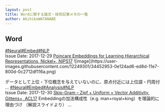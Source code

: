 ```yaml
---
layout: post
title: Wordに関する論文・技術記事メモの一覧
author: AkihikoWATANABE
---
```

## Word
<div class="visible-content">
<a class="button" href="articles/Neural.html">#Neural</a><a class="button" href="articles/Embed.html">#Embed</a><a class="button" href="articles/NLP.html">#NLP</a><br><span class="issue_date">Issue Date: 2017-12-29</span>
<a href="https://github.com/AkihikoWatanabe/paper_notes/issues/78">Poincare Embeddings for Learning Hierarchical Representations, Nickel+, NIPS17</a>
<span class="snippet">![image](https://user-images.githubusercontent.com/12249301/34452953-0e124ad6-ed8d-11e7-800d-0c2712df116a.png)データとして上位・下位概念を与えていないのに、原点付近には上位語・円周付 ...</span>
<a class="button" href="articles/Neural.html">#Neural</a><a class="button" href="articles/Embed.html">#Embed</a><a class="button" href="articles/Analysis.html">#Analysis</a><a class="button" href="articles/NLP.html">#NLP</a><br><span class="issue_date">Issue Date: 2017-12-30</span>
<a href="https://github.com/AkihikoWatanabe/paper_notes/issues/79">Skip-Gram – Zipf + Uniform = Vector Additivity, Gittens+, ACL17</a>
<span class="snippet">Embeddingの加法構成性（e.g. man+royal=king）を理論的に理由づけ（解説スライドより） ...</span>
</div>
